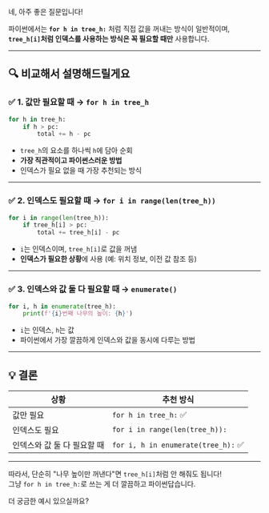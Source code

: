 네, 아주 좋은 질문입니다!

파이썬에서는 **`for h in tree_h:`** 처럼 직접 값을 꺼내는 방식이 일반적이며,  
**`tree_h[i]`처럼 인덱스를 사용하는 방식은 꼭 필요할 때만** 사용합니다.

---

## 🔍 비교해서 설명해드릴게요

### ✅ 1. 값만 필요할 때 → `for h in tree_h`

```python
for h in tree_h:
    if h > pc:
        total += h - pc
```

- `tree_h`의 요소를 하나씩 `h`에 담아 순회
- **가장 직관적이고 파이썬스러운 방법**
- 인덱스가 필요 없을 때 가장 추천되는 방식

---

### ✅ 2. 인덱스도 필요할 때 → `for i in range(len(tree_h))`

```python
for i in range(len(tree_h)):
    if tree_h[i] > pc:
        total += tree_h[i] - pc
```

- `i`는 인덱스이며, `tree_h[i]`로 값을 꺼냄
- **인덱스가 필요한 상황**에 사용 (예: 위치 정보, 이전 값 참조 등)

---

### ✅ 3. 인덱스와 값 둘 다 필요할 때 → `enumerate()`

```python
for i, h in enumerate(tree_h):
    print(f'{i}번째 나무의 높이: {h}')
```

- `i`는 인덱스, `h`는 값
- 파이썬에서 가장 깔끔하게 인덱스와 값을 동시에 다루는 방법

---

## 💡 결론

| 상황                        | 추천 방식                      |
|---------------------------|-------------------------------|
| 값만 필요                 | `for h in tree_h:` ✅          |
| 인덱스도 필요              | `for i in range(len(tree_h)):` |
| 인덱스와 값 둘 다 필요할 때 | `for i, h in enumerate(tree_h):` ✅ |

---

따라서, 단순히 "나무 높이만 꺼낸다"면 `tree_h[i]`처럼 안 해줘도 됩니다!  
그냥 `for h in tree_h:`로 쓰는 게 더 깔끔하고 파이썬답습니다.

더 궁금한 예시 있으실까요?